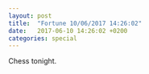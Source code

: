 ```yaml
---
layout: post
title:  "Fortune 10/06/2017 14:26:02"
date:   2017-06-10 14:26:02 +0200
categories: special
---
```


Chess tonight.
